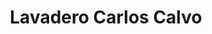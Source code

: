 ---
title: "Lavadero Carlos Calvo"
url: /ciudad-autonoma-de-buenos-aires/lavadero-carlos-calvo/
shop: Wäscherei
---